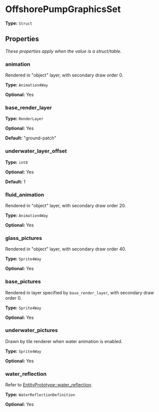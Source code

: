 # OffshorePumpGraphicsSet

**Type:** `Struct`

## Properties

*These properties apply when the value is a struct/table.*

### animation

Rendered in "object" layer, with secondary draw order 0.

**Type:** `Animation4Way`

**Optional:** Yes

### base_render_layer

**Type:** `RenderLayer`

**Optional:** Yes

**Default:** "ground-patch"

### underwater_layer_offset

**Type:** `int8`

**Optional:** Yes

**Default:** 1

### fluid_animation

Rendered in "object" layer, with secondary draw order 20.

**Type:** `Animation4Way`

**Optional:** Yes

### glass_pictures

Rendered in "object" layer, with secondary draw order 40.

**Type:** `Sprite4Way`

**Optional:** Yes

### base_pictures

Rendered in layer specified by `base_render_layer`, with secondary draw order 0.

**Type:** `Sprite4Way`

**Optional:** Yes

### underwater_pictures

Drawn by tile renderer when water animation is enabled.

**Type:** `Sprite4Way`

**Optional:** Yes

### water_reflection

Refer to [EntityPrototype::water_reflection](prototype:EntityPrototype::water_reflection).

**Type:** `WaterReflectionDefinition`

**Optional:** Yes


